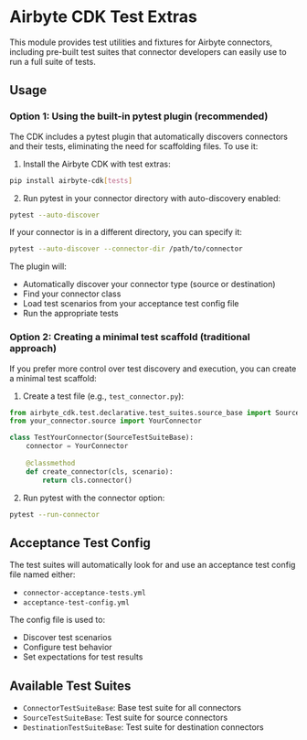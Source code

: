 # Airbyte CDK Test Extras

This module provides test utilities and fixtures for Airbyte connectors, including pre-built test suites that connector developers can easily use to run a full suite of tests.

## Usage

### Option 1: Using the built-in pytest plugin (recommended)

The CDK includes a pytest plugin that automatically discovers connectors and their tests, eliminating the need for scaffolding files. To use it:

1. Install the Airbyte CDK with test extras:

```bash
pip install airbyte-cdk[tests]
```

2. Run pytest in your connector directory with auto-discovery enabled:

```bash
pytest --auto-discover
```

If your connector is in a different directory, you can specify it:

```bash
pytest --auto-discover --connector-dir /path/to/connector
```

The plugin will:
- Automatically discover your connector type (source or destination)
- Find your connector class
- Load test scenarios from your acceptance test config file
- Run the appropriate tests

### Option 2: Creating a minimal test scaffold (traditional approach)

If you prefer more control over test discovery and execution, you can create a minimal test scaffold:

1. Create a test file (e.g., `test_connector.py`):

```python
from airbyte_cdk.test.declarative.test_suites.source_base import SourceTestSuiteBase
from your_connector.source import YourConnector

class TestYourConnector(SourceTestSuiteBase):
    connector = YourConnector
    
    @classmethod
    def create_connector(cls, scenario):
        return cls.connector()
```

2. Run pytest with the connector option:

```bash
pytest --run-connector
```

## Acceptance Test Config

The test suites will automatically look for and use an acceptance test config file named either:
- `connector-acceptance-tests.yml`
- `acceptance-test-config.yml`

The config file is used to:
- Discover test scenarios
- Configure test behavior
- Set expectations for test results

## Available Test Suites

- `ConnectorTestSuiteBase`: Base test suite for all connectors
- `SourceTestSuiteBase`: Test suite for source connectors
- `DestinationTestSuiteBase`: Test suite for destination connectors
